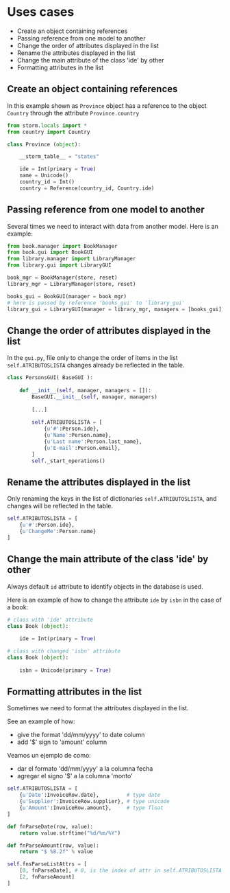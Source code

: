 # Uses cases

* Create an object containing references
* Passing reference from one model to another
* Change the order of attributes displayed in the list
* Rename the attributes displayed in the list
* Change the main attribute of the class 'ide' by other
* Formatting attributes in the list

## Create an object containing references

In this example shown as `Province` object has a reference to the object` Country` through the attribute `Province.country`

```python
from storm.locals import *
from country import Country

class Province (object):

    __storm_table__ = "states"

    ide = Int(primary = True)
	name = Unicode()
	country_id = Int()
	country = Reference(country_id, Country.ide)

```

## Passing reference from one model to another

Several times we need to interact with data from another model. Here is an example:

```python
from book.manager import BookManager
from book.gui import BookGUI
from library.manager import LibraryManager
from library.gui import LibraryGUI

book_mgr = BookManager(store, reset)
library_mgr = LibraryManager(store, reset)

books_gui = BookGUI(manager = book_mgr)
# here is passed by reference 'books_gui' to 'library_gui'
library_gui = LibraryGUI(manager = library_mgr, managers = [books_gui])

```

## Change the order of attributes displayed in the list

In the `gui.py`, file only to change the order of items in the list `self.ATRIBUTOSLISTA` changes already be reflected in the table.

```python
class PersonsGUI( BaseGUI ):
    
    def __init__(self, manager, managers = []):
        BaseGUI.__init__(self, manager, managers)
        
        [...]
        
        self.ATRIBUTOSLISTA = [ 
	        {u'#':Person.ide},
	        {u'Name':Person.name},
	        {u'Last name':Person.last_name},
	        {u'E-mail':Person.email},
        ]
        self._start_operations()  
```

## Rename the attributes displayed in the list

Only renaming the keys in the list of dictionaries `self.ATRIBUTOSLISTA`, and changes will be reflected in the table.

```python
self.ATRIBUTOSLISTA = [ 
	{u'#':Person.ide},
    {u'ChangeMe':Person.name}
]
```

## Change the main attribute of the class 'ide' by other

Always default `id` attribute to identify objects in the database is used.

Here is an example of how to change the attribute `ide` by `isbn` in the case of a book:

```python
# class with 'ide' attribute
class Book (object):
	
	ide = Int(primary = True)

# class with changed 'isbn' attribute
class Book (object):
	
	isbn = Unicode(primary = True)
```

## Formatting attributes in the list

Sometimes we need to format the attributes displayed in the list.

See an example of how:
* give the format 'dd/mm/yyyy' to date column
* add '$' sign to 'amount' column

Veamos un ejemplo de como:
* dar el formato 'dd/mm/yyyy' a la columna fecha
* agregar el signo '$' a la columna 'monto'


```python
self.ATRIBUTOSLISTA = [ 
    {u'Date':InvoiceRow.date},         # type date
    {u'Supplier':InvoiceRow.supplier}, # type unicode
    {u'Amount':InvoiceRow.amount},     # type float
]

def fnParseDate(row, value):
	return value.strftime("%d/%m/%Y")

def fnParseAmount(row, value):
	return "$ %8.2f" % value

self.fnsParseListAttrs = [
	[0, fnParseDate], # 0, is the index of attr in self.ATRIBUTOSLISTA list
	[2, fnParseAmount]
]
```